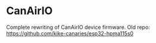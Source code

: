 

# CanAirIO
Complete rewriting of CanAirIO device firmware. Old repo: https://github.com/kike-canaries/esp32-hpma115s0

